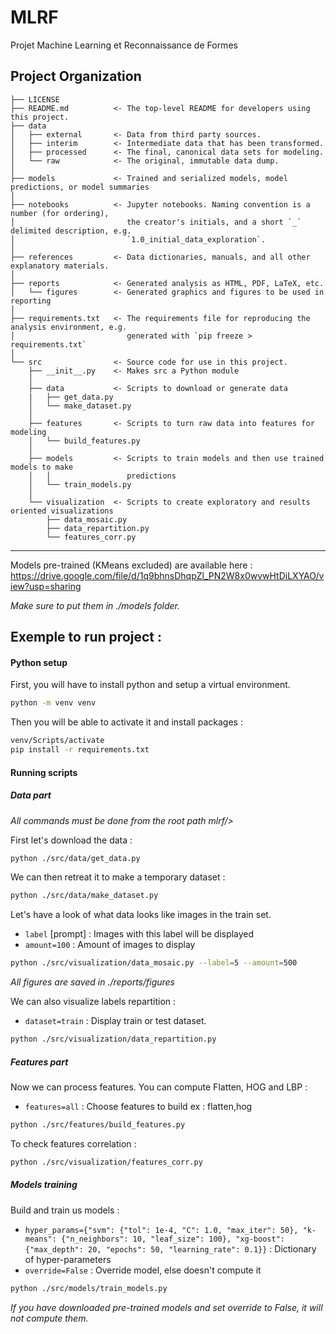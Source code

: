 MLRF
==============================

Projet Machine Learning et Reconnaissance de Formes

Project Organization
------------

    ├── LICENSE
    ├── README.md          <- The top-level README for developers using this project.
    ├── data
    │   ├── external       <- Data from third party sources.
    │   ├── interim        <- Intermediate data that has been transformed.
    │   ├── processed      <- The final, canonical data sets for modeling.
    │   └── raw            <- The original, immutable data dump.
    │
    ├── models             <- Trained and serialized models, model predictions, or model summaries
    │
    ├── notebooks          <- Jupyter notebooks. Naming convention is a number (for ordering),
    │                         the creator's initials, and a short `_` delimited description, e.g.
    │                         `1.0_initial_data_exploration`.
    │
    ├── references         <- Data dictionaries, manuals, and all other explanatory materials.
    │
    ├── reports            <- Generated analysis as HTML, PDF, LaTeX, etc.
    │   └── figures        <- Generated graphics and figures to be used in reporting
    │
    ├── requirements.txt   <- The requirements file for reproducing the analysis environment, e.g.
    │                         generated with `pip freeze > requirements.txt`
    │
    └── src                <- Source code for use in this project.
        ├── __init__.py    <- Makes src a Python module
        │
        ├── data           <- Scripts to download or generate data
        |   ├── get_data.py
        │   └── make_dataset.py
        │
        ├── features       <- Scripts to turn raw data into features for modeling
        │   └── build_features.py
        │
        ├── models         <- Scripts to train models and then use trained models to make
        │   │                 predictions
        │   └── train_models.py
        │
        └── visualization  <- Scripts to create exploratory and results oriented visualizations
            ├── data_mosaic.py
            ├── data_repartition.py
            └── features_corr.py

--------

Models pre-trained (KMeans excluded) are available here : https://drive.google.com/file/d/1q9bhnsDhqpZl_PN2W8x0wvwHtDiLXYAO/view?usp=sharing

_Make sure to put them in ./models folder._
## Exemple to run project :

#### Python setup 

First, you will have to install python and setup a virtual environment.

```bash
python -m venv venv
```
Then you will be able to activate it and install packages :
```bash
venv/Scripts/activate
pip install -r requirements.txt
```

#### Running scripts

##### Data part

_All commands must be done from the root path mlrf/>_

First let's download the data :
```bash
python ./src/data/get_data.py
```

We can then retreat it to make a temporary dataset :

```bash
python ./src/data/make_dataset.py
```

Let's have a look of what data looks like images in the train set.

- `label` [prompt] : Images with this label will be displayed
- `amount=100` : Amount of images to display

```bash
python ./src/visualization/data_mosaic.py --label=5 --amount=500
```

_All figures are saved in ./reports/figures_

We can also visualize labels repartition :
- `dataset=train` : Display train or test dataset.

```bash
python ./src/visualization/data_repartition.py
```

##### Features part

Now we can process features. You can compute Flatten, HOG and LBP :

- `features=all` : Choose features to build ex : flatten,hog

```bash
python ./src/features/build_features.py
```

To check features correlation :
```bash
python ./src/visualization/features_corr.py
```

##### Models training

Build and train us models :

- `hyper_params={"svm": {"tol": 1e-4, "C": 1.0, "max_iter": 50}, "k-means": {"n_neighbors": 10, "leaf_size": 100}, "xg-boost": {"max_depth": 20, "epochs": 50, "learning_rate": 0.1}}` : Dictionary of hyper-parameters
- `override=False` : Override model, else doesn't compute it

```bash
python ./src/models/train_models.py
```

_If you have downloaded pre-trained models and set override to False, it will not compute them._